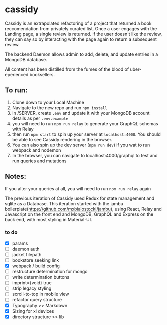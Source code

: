 # cassidy
Cassidy is an extrapolated refactoring of a project that returned a book reccomendation from privately curated list. Once a user engages with the Landing page, a single review is returned. If the user doesn't like the review, they can say so by interacting with the page again to return a subsequent review. 

The backend Daemon allows admin to add, delete, and update entries in a MongoDB database.

All content has been distilled from the fumes of the blood of uber-eperienced booksellers.

## To run:
1. Clone down to your Local Machine
2. Navigate to the new repo and run `npm install`
2. in /SERVER, create `.env` and update it with your MongoDB account details as per `.env.example`
3. you will need to run `npm run relay` to generate your GraphQL schemas with Relay
4. then run `npm start` to spin up your server at `localhost:4000`. You should be able to see Cassidy rendering in the browser.
4. You can also spin up the dev server (`npm run dev`) if you wat to run webpack and nodemon
5. In the browser, you can navigate to localhost:4000/graphql to test and run queries and mutations

## Notes:
If you alter your queries at all, you will need to run `npm run relay` again

The previous iteration of Cassidy used Redux for state management and sqlite as a Database. This iteration started with the jambu boilerplate(https://github.com/mxbialostocki/jambu), using React, Relay and Javascript on the front end and MongoDB, GraphQL and Express on the back end, with most styling in Material-UI.

### to do
- [x] params
- [ ] daemon auth
- [ ] jacket filepath
- [ ] bookstore seeking link
- [x] webpack / build config
- [ ] restructure determination for mongo
- [ ] write determination buttons
- [ ] imprint={void} true
- [ ] strip legacy styling
- [ ] scroll-to-top in mobile view
- [ ] refactor query structure
- [x] Typography >> Markdown
- [x] Sizing for xl devices
- [x] directory structure >> lib
